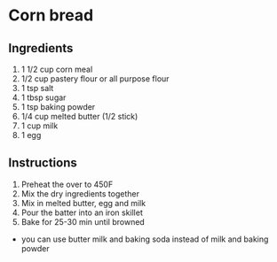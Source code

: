 # Corn bread

## Ingredients

1. 1 1/2 cup corn meal
2. 1/2 cup pastery flour or all purpose flour
3. 1 tsp salt
4. 1 tbsp sugar
5. 1 tsp baking powder
6. 1/4 cup melted butter (1/2 stick)
7. 1 cup milk
8. 1 egg

## Instructions

1. Preheat the over to 450F
2. Mix the dry ingredients together
3. Mix in melted butter, egg and milk
4. Pour the batter into an iron skillet
5. Bake for 25-30 min until browned

* you can use butter milk and baking soda instead of milk and baking powder
